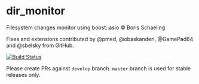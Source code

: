 dir_monitor
===========

Filesystem changes monitor using boost::asio © Boris Schaeling

Fixes and extensions contributed by @pmed, @obaskanderi, @GamePad64 and @sbelsky from GitHub.

[![Build Status](https://travis-ci.org/slonm/dir_monitor.svg?branch=master)](https://travis-ci.org/slonm/dir_monitor)

Please create PRs against `develop` branch. `master` branch is used for stable releases only.
